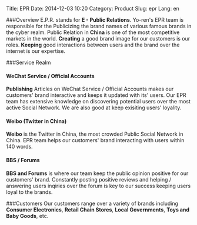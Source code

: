 Title: EPR
Date: 2014-12-03 10:20
Category: Product
Slug: epr
Lang: en

###Overview
E.P.R. stands for **E - Public Relations**.
Yo-ren's EPR team is responsible for the Publicizing the brand names of various famous brands in the cyber realm. Public Relation in **China** is one of the most competitive markets in the world. **Creating** a good brand image for our customers is our roles. **Keeping** good interactions between users and the brand over the internet is our expertise.

###Service Realm
#### **WeChat Service / Official Accounts**
**Publishing** Articles on WeChat Service / Official Accounts makes our customers' brand interactive and keeps it updated with its' users. Our EPR team has extensive knowledge on discovering potential users over the most active Social Network. We are also good at keep exisiting users' loyality.

#### **Weibo (Twitter in China)**
**Weibo** is the Twitter in China, the most crowded Public Social Network in China. EPR team helps our customers' brand interacting with users within 140 words.

#### **BBS / Forums**
**BBS and Forums** is where our team keep the public opinion positive for our customers' brand. Constantly posting positive reviews and helping / answering users inqiries over the forum is key to our success keeping users loyal to the brands.

###Customers
Our customers range over a variety of brands including **Consumer Electronics**, **Retail Chain Stores**, **Local Governments**, **Toys and Baby Goods**, etc.